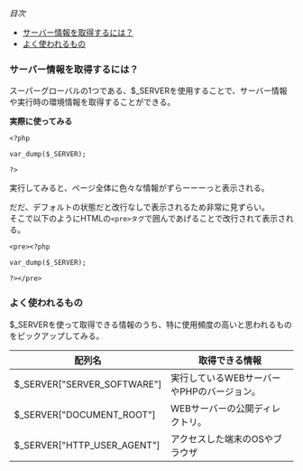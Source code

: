 *目次*
* [サーバー情報を取得するには？](#サーバー情報を取得するには？)
* [よく使われるもの](#よく使われるもの)

### サーバー情報を取得するには？
スーパーグローバルの1つである、$_SERVERを使用することで、サーバー情報や実行時の環境情報を取得することができる。

**実際に使ってみる**

    <?php

    var_dump($_SERVER);

    ?>

実行してみると、ページ全体に色々な情報がずらーーーっと表示される。

だだ、デフォルトの状態だと改行なしで表示されるため非常に見ずらい。  
そこで以下のようにHTMLの`<pre>タグ`で囲んであげることで改行されて表示される。

    <pre><?php

    var_dump($_SERVER);

    ?></pre>

### よく使われるもの

$_SERVERを使って取得できる情報のうち、特に使用頻度の高いと思われるものをピックアップしてみる。

|配列名|取得できる情報|
|-|-|
|$_SERVER["SERVER_SOFTWARE"]|実行しているWEBサーバーやPHPのバージョン。|
|$_SERVER["DOCUMENT_ROOT"]|WEBサーバーの公開ディレクトリ。|
|$_SERVER["HTTP_USER_AGENT"]|アクセスした端末のOSやブラウザ|

